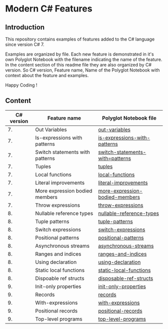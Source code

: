 # Modern C# Features

## Introduction

This repository contains examples of features added to the C# language since version C# 7. 

Examples are organized by file. Each new feature is demonstrated in it's own Polyglot Notebook with the filename indicating the name of the feature. In the content section of this readme file they are also organized by C# version. So C# version, Feature name, Name of the Polyglot Notebook with context about the feature and examples.

Happy Coding !

## Content

| C# version | Feature name                    | Polyglot Notebook file                                                     |
| ---------- | ------------------------------- | -------------------------------------------------------------------------- |
|          7.| Out Variables                   | [out-variables](./out-variables.ipynb)                                     | 
|          7.| Is-expressions with patterns    | [is-expressions-with-patterns](./is-expressions-with-patterns.ipynb)       |
|          7.| Switch statements with patterns | [switch-statements-with=patterns](./switch-statements-with-patterns.ipynb) | 
|          7.| Tuples                          | [tuples](./tuples.ipynb)                                                   | 
|          7.| Local functions                 | [local-functions](./local-functions.ipynb)                                 |
|          7.| Literal improvements            | [literal-improvements](./literal-improvements.ipynb)                       |
|          7.| More expression bodied members  | [more-expression-bodied-members](./more-expression-bodied-members.ipynb)   |
|          7.| Throw expressions               | [throw-expressions](./throw-expressions.ipynb)                             | 
|          8.| Nullable reference types        | [nullable-reference-types](./nullable-reference-types.ipynb)               |
|          8.| Tuple patterns                  | [tuple-patterns](./tuple-patterns.ipynb)                                   |  
|          8.| Switch expressions              | [switch-expressions](./switch-expressions.ipynb)                           |
|          8.| Positional patterns             | [positional-patterns](./positional-patterns.ipynb)                         | 
|          8.| Asynchronous streams            | [asynchronous-streams](./asynchronous-streams.ipynb)                       |
|          8.| Ranges and indices              | [ranges-and-indices](./ranges-and-indices.ipynb)                           |
|          8.| Using declaration               | [using-declaration](./using-declaration.ipynb)                             |
|          8.| Static local functions          | [static-local-functions](./static-local-functions.ipynb)                   | 
|          8.| Dispoable ref structs           | [disposable-ref-structs](./disposable-ref-structs.ipynb)                   |
|          9.| Init-only properties            | [init-only-properties](./init-only-properties.ipynb)                       |
|          9.| Records                         | [records](./records.ipynb)                                                 | 
|          9.| With-expressions                | [with-expressions](./with-expressions.ipynb)                               |
|          9.| Positional records              | [positional-records](./positional-records.ipynb)                           | 
|          9.| Top-level programs              | [top-level-programs](./top-level-programs.ipynb)                           |